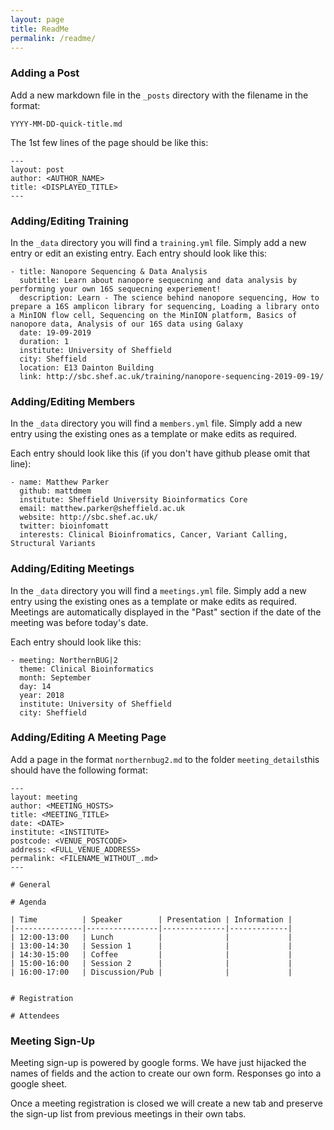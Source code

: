 ```yaml
---
layout: page
title: ReadMe
permalink: /readme/
---
```


### Adding a Post
Add a new markdown file in the `_posts` directory with the filename in the format:

```
YYYY-MM-DD-quick-title.md
```

The 1st few lines of the page should be like this:
```
---
layout: post
author: <AUTHOR_NAME>
title: <DISPLAYED_TITLE>
---
```

### Adding/Editing Training
In the `_data` directory you will find a `training.yml` file. Simply add a new entry or
edit an existing entry. Each entry should look like this:

```
- title: Nanopore Sequencing & Data Analysis
  subtitle: Learn about nanopore sequecning and data analysis by performing your own 16S sequecning experiement!
  description: Learn - The science behind nanopore sequencing, How to prepare a 16S amplicon library for sequencing, Loading a library onto a MinION flow cell, Sequencing on the MinION platform, Basics of nanopore data, Analysis of our 16S data using Galaxy
  date: 19-09-2019
  duration: 1
  institute: University of Sheffield
  city: Sheffield
  location: E13 Dainton Building
  link: http://sbc.shef.ac.uk/training/nanopore-sequencing-2019-09-19/
```

### Adding/Editing Members
In the `_data` directory you will find a `members.yml` file. Simply add a new entry
using the existing ones as a template or make edits as required.

Each entry should look like this (if you don't have github please omit that line):

```
- name: Matthew Parker
  github: mattdmem
  institute: Sheffield University Bioinformatics Core
  email: matthew.parker@sheffield.ac.uk
  website: http://sbc.shef.ac.uk/
  twitter: bioinfomatt
  interests: Clinical Bioinfromatics, Cancer, Variant Calling, Structural Variants
```

### Adding/Editing Meetings
In the `_data` directory you will find a `meetings.yml` file. Simply add a new entry
using the existing ones as a template or make edits as required. Meetings are automatically
displayed in the "Past" section if the date of the meeting was before today's date.

Each entry should look like this:

```
- meeting: NorthernBUG|2
  theme: Clinical Bioinformatics
  month: September
  day: 14
  year: 2018
  institute: University of Sheffield
  city: Sheffield
```

### Adding/Editing A Meeting Page
Add a page in the format `northernbug2.md` to the folder `meeting_details`this should have the following format:

```
---
layout: meeting
author: <MEETING_HOSTS>
title: <MEETING_TITLE>
date: <DATE>
institute: <INSTITUTE>
postcode: <VENUE_POSTCODE>
address: <FULL_VENUE_ADDRESS>
permalink: <FILENAME_WITHOUT_.md> 
---

# General

# Agenda

| Time          | Speaker        | Presentation | Information |
|---------------|----------------|--------------|-------------|
| 12:00-13:00   | Lunch          |              |             |
| 13:00-14:30   | Session 1      |              |             |
| 14:30-15:00   | Coffee         |              |             |
| 15:00-16:00   | Session 2      |              |             |
| 16:00-17:00   | Discussion/Pub |              |             |


# Registration

# Attendees

```

### Meeting Sign-Up
Meeting sign-up is powered by google forms. We have just hijacked the names
of fields and the action to create our own form. Responses go into a google sheet.

Once a meeting registration is closed we will create a new tab and preserve the
sign-up list from previous meetings in their own tabs.
